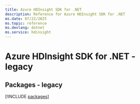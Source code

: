 ```yaml
---
title: Azure HDInsight SDK for .NET
description: Reference for Azure HDInsight SDK for .NET
ms.date: 07/22/2025
ms.topic: reference
ms.devlang: dotnet
ms.service: hdinsight
---
```

# Azure HDInsight SDK for .NET - legacy
## Packages - legacy
[!INCLUDE [packages](hdinsight-index.md)]